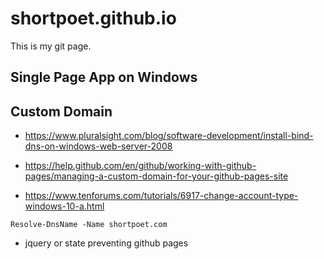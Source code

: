 # shortpoet.github.io
This is my git page.

## Single Page App on Windows

## Custom Domain

- https://www.pluralsight.com/blog/software-development/install-bind-dns-on-windows-web-server-2008

- https://help.github.com/en/github/working-with-github-pages/managing-a-custom-domain-for-your-github-pages-site

- https://www.tenforums.com/tutorials/6917-change-account-type-windows-10-a.html

```
Resolve-DnsName -Name shortpoet.com
```

- jquery or state preventing github pages 